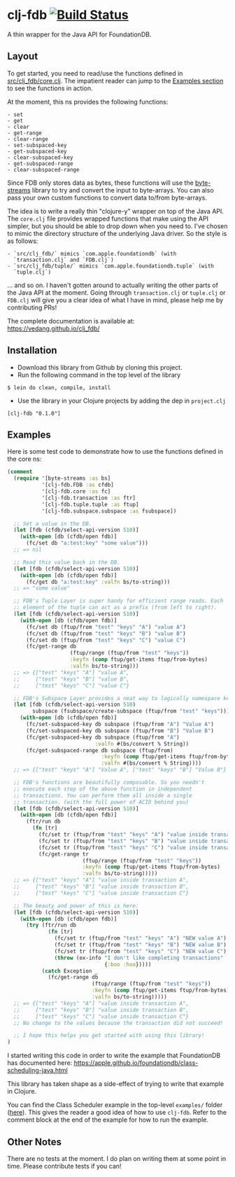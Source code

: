 # clj-fdb [![Build Status](https://travis-ci.org/vedang/clj_fdb.svg?branch=master)](https://travis-ci.org/vedang/clj_fdb)

A thin wrapper for the Java API for FoundationDB.

## Layout

To get started, you need to read/use the functions defined in
[src/clj_fdb/core.clj](https://github.com/vedang/clj_fdb/blob/master/src/clj_fdb/core.clj).
The impatient reader can jump to the [Examples section](#examples) to
see the functions in action.

At the moment, this ns provides the following functions:

    - set
    - get
    - clear
    - get-range
    - clear-range
    - set-subspaced-key
    - get-subspaced-key
    - clear-subspaced-key
    - get-subspaced-range
    - clear-subspaced-range

Since FDB only stores data as bytes, these functions will use the
[byte-streams](https://github.com/ztellman/byte-streams) library to
try and convert the input to byte-arrays. You can also pass your own
custom functions to convert data to/from byte-arrays.

The idea is to write a really thin "clojure-y" wrapper on top of the
Java API. The `core.clj` file provides wrapped functions that make
using the API simpler, but you should be able to drop down when you
need to. I've chosen to mimic the directory structure of the
underlying Java driver. So the style is as follows:

    - `src/clj_fdb/` mimics `com.apple.foundationdb` (with
      `transaction.clj` and `FDB.clj`)
    - `src/clj_fdb/tuple/` mimics `com.apple.foundationdb.tuple` (with
      `tuple.clj`)

... and so on. I haven't gotten around to actually writing the other
parts of the Java API at the moment. Going through `transaction.clj`
or `tuple.clj` or `FDB.clj` will give you a clear idea of what I have
in mind, please help me by contributing PRs!

The complete documentation is available at:
https://vedang.github.io/clj_fdb/

## Installation

* Download this library from Github by cloning this project.
* Run the following command in the top level of the library
```
$ lein do clean, compile, install
```
* Use the library in your Clojure projects by adding the dep in
  `project.clj`
```
[clj-fdb "0.1.0"]
```

## Examples

Here is some test code to demonstrate how to use the functions defined
in the core ns:
```clojure
(comment
  (require '[byte-streams :as bs]
           '[clj-fdb.FDB :as cfdb]
           '[clj-fdb.core :as fc]
           '[clj-fdb.transaction :as ftr]
           '[clj-fdb.tuple.tuple :as ftup]
           '[clj-fdb.subspace.subspace :as fsubspace])

  ;; Set a value in the DB.
  (let [fdb (cfdb/select-api-version 510)]
    (with-open [db (cfdb/open fdb)]
      (fc/set db "a:test:key" "some value")))
  ;; => nil

  ;; Read this value back in the DB.
  (let [fdb (cfdb/select-api-version 510)]
    (with-open [db (cfdb/open fdb)]
      (fc/get db "a:test:key" :valfn bs/to-string)))
  ;; => "some value"

  ;; FDB's Tuple Layer is super handy for efficient range reads. Each
  ;; element of the tuple can act as a prefix (from left to right).
  (let [fdb (cfdb/select-api-version 510)]
    (with-open [db (cfdb/open fdb)]
      (fc/set db (ftup/from "test" "keys" "A") "value A")
      (fc/set db (ftup/from "test" "keys" "B") "value B")
      (fc/set db (ftup/from "test" "keys" "C") "value C")
      (fc/get-range db
                    (ftup/range (ftup/from "test" "keys"))
                    :keyfn (comp ftup/get-items ftup/from-bytes)
                    :valfn bs/to-string)))
  ;; => {["test" "keys" "A"] "value A",
  ;;     ["test" "keys" "B"] "value B",
  ;;     ["test" "keys" "C"] "value C"}

  ;; FDB's Subspace Layer provides a neat way to logically namespace keys.
  (let [fdb (cfdb/select-api-version 510)
        subspace (fsubspace/create-subspace (ftup/from "test" "keys"))]
    (with-open [db (cfdb/open fdb)]
      (fc/set-subspaced-key db subspace (ftup/from "A") "Value A")
      (fc/set-subspaced-key db subspace (ftup/from "B") "Value B")
      (fc/get-subspaced-key db subspace (ftup/from "A")
                            :valfn #(bs/convert % String))
      (fc/get-subspaced-range db subspace (ftup/from)
                              :keyfn (comp ftup/get-items ftup/from-bytes)
                              :valfn #(bs/convert % String))))
  ;; => {["test" "keys" "A"] "Value A", ["test" "keys" "B"] "Value B"}

  ;; FDB's functions are beautifully composable. So you needn't
  ;; execute each step of the above function in independent
  ;; transactions. You can perform them all inside a single
  ;; transaction. (with the full power of ACID behind you)
  (let [fdb (cfdb/select-api-version 510)]
    (with-open [db (cfdb/open fdb)]
      (ftr/run db
        (fn [tr]
          (fc/set tr (ftup/from "test" "keys" "A") "value inside transaction A")
          (fc/set tr (ftup/from "test" "keys" "B") "value inside transaction B")
          (fc/set tr (ftup/from "test" "keys" "C") "value inside transaction C")
          (fc/get-range tr
                        (ftup/range (ftup/from "test" "keys"))
                        :keyfn (comp ftup/get-items ftup/from-bytes)
                        :valfn bs/to-string)))))
  ;; => {["test" "keys" "A"] "value inside transaction A",
  ;;     ["test" "keys" "B"] "value inside transaction B",
  ;;     ["test" "keys" "C"] "value inside transaction C"}

  ;; The beauty and power of this is here:
  (let [fdb (cfdb/select-api-version 510)]
    (with-open [db (cfdb/open fdb)]
      (try (ftr/run db
             (fn [tr]
               (fc/set tr (ftup/from "test" "keys" "A") "NEW value A")
               (fc/set tr (ftup/from "test" "keys" "B") "NEW value B")
               (fc/set tr (ftup/from "test" "keys" "C") "NEW value C")
               (throw (ex-info "I don't like completing transactions"
                               {:boo :hoo}))))
           (catch Exception _
             (fc/get-range db
                           (ftup/range (ftup/from "test" "keys"))
                           :keyfn (comp ftup/get-items ftup/from-bytes)
                           :valfn bs/to-string)))))
  ;; => {["test" "keys" "A"] "value inside transaction A",
  ;;     ["test" "keys" "B"] "value inside transaction B",
  ;;     ["test" "keys" "C"] "value inside transaction C"}
  ;; No change to the values because the transaction did not succeed!

  ;; I hope this helps you get started with using this library!
)
```

I started writing this code in order to write the example
that FoundationDB has documented here:
https://apple.github.io/foundationdb/class-scheduling-java.html

This library has taken shape as a side-effect of trying to write that
example in Clojure.

You can find the Class Scheduler example in the top-level `examples/`
folder
([here](https://github.com/vedang/clj_fdb/blob/master/src/examples/class_scheduling.clj)).
This gives the reader a good idea of how to use `clj-fdb`. Refer to
the comment block at the end of the example for how to run the
example.

## Other Notes

There are no tests at the moment. I do plan on writing them at some
point in time. Please contribute tests if you can!
